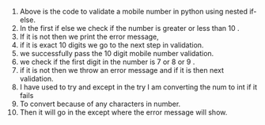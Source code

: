 1. Above is the code to validate a mobile number in python using nested if-else.
2. In the first if else we check if the number is greater or less than 10 .
3. If it is not then we print the error message,
4. if it is exact 10 digits we go to the next step in validation.
5. we successfully pass the 10 digit mobile number validation.
6. we check if the first digit in the number is 7 or 8 or 9 .
7. if it is not then we throw an error message and if it is then next validation.
8.  I have used to try and except in the try I am converting the num to int if it fails
9.  To convert because of any characters in number.
10.  Then it will go in the except where the error message will show.

